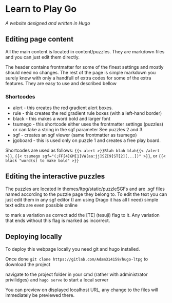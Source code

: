 # Learn to Play Go
*A website designed and written in Hugo*

## Editing page content
All the main content is located in content/puzzles. They are markdown files and you can just edit them directly. 

The header contains frontmatter for some of the finest settings and mostly should need no changes. The rest of the page is simple markdown you surely know with only a handfull of extra codes for some of the extra features. They are easy to use and described bellow

### Shortcodes

- alert - this creates the red gradient alert boxes.
- rule - this creates the red gradient rule boxes (with a left-hand border)
- black - this makes a word bold and larger font
- tsumego - this shortcode either uses the frontmatter settings (puzzles) or can take a string in the sgf parameter See puzzles 2 and 3.
- sgf - creates an sgf viewer (same frontmatter as tsumego)
- jgoboard - this is used only on puzzle 1 and creates a free play board.

Shortcodes are used as follows: `{{< alert >}}Blah blah blah{{< /alert >}}`, `{{< tsumego sgf="(;FF[4]GM[1]VW[aa:jj]SZ[9]ST[2][...])" >}}`, or `{{< black "word(s) to make bold" >}}`

## Editing the interactive puzzles
The puzzles are located in  themes/ltpg/static/puzzleSGFs and are .sgf files named according to the puzzle page they belong to. To edit the text you can just edit them in any sgf editor (I am using Drago it has all I need) simple text edits are even possible online 

to mark a variation as correct add the [TE] (tesuji) flag to it. Any variation that ends without this flag is marked as incorrect.

## Deploying locally
To deploy this webpage locally you need git and hugo installed.

Once done ```git clone https://gitlab.com/Adam314159/hugo-ltpg``` to download the project

navigate to the project folder in your cmd (rather with administrator privilidges) and ```hugo serve``` to start a local server

You can preview on displayed localhost URL, any change to the files will immediately be previewed there.